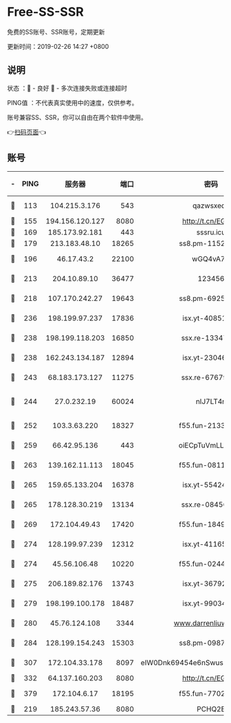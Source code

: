 # Free-SS-SSR

免费的SS账号、SSR账号，定期更新

更新时间：2019-02-26 14:27 +0800

## 说明

状态     ：🙂 - 良好 🙁 - 多次连接失败或连接超时

PING值   ：不代表真实使用中的速度，仅供参考。

账号兼容SS、SSR，你可以自由在两个软件中使用。

👉[扫码页面](https://liesauer.github.io/free-ss-ssr.github.io/)👈

## 账号

|-|PING|服务器|端口|密码|加密方式|区域|
|:----:|:----:|:-----:|-----:|:----:|:----:|:----:|
|🙂|113|104.215.3.176|543|qazwsxedc|aes-256-gcm|JP|
|🙂|155|194.156.120.127|8080|http://t.cn/EGJIyrl|rc4-md5|RU|
|🙂|169|185.173.92.181|443|sssru.icu|rc4-md5|RU|
|🙂|179|213.183.48.10|18265|ss8.pm-11524914|rc4-md5|RU|
|🙂|196|46.17.43.2|22100|wGQ4vA7D|aes-256-gcm|RU|
|🙂|213|204.10.89.10|36477|123456|aes-256-cfb|US|
|🙂|218|107.170.242.27|19643|ss8.pm-69252395|aes-256-cfb|US|
|🙂|236|198.199.97.237|17836|isx.yt-40851565|aes-256-cfb|US|
|🙂|238|198.199.118.203|16850|ssx.re-13347864|aes-256-cfb|US|
|🙂|238|162.243.134.187|12894|isx.yt-23046109|aes-256-cfb|US|
|🙂|243|68.183.173.127|11275|ssx.re-67679470|aes-256-cfb|US|
|🙂|244|27.0.232.19|60024|nIJ7LT4n|xchacha20-ietf-poly1305|HK|
|🙂|252|103.3.63.220|18327|f55.fun-21337727|aes-256-cfb|SG|
|🙂|259|66.42.95.136|443|oiECpTuVmLLxk4Ts|aes-256-cfb|US|
|🙂|263|139.162.11.113|18045|f55.fun-08116553|aes-256-cfb|SG|
|🙂|265|159.65.133.204|16378|isx.yt-55424793|aes-256-cfb|SG|
|🙂|265|178.128.30.219|13134|ssx.re-08456278|aes-256-cfb|SG|
|🙂|269|172.104.49.43|17420|f55.fun-18495556|aes-256-cfb|SG|
|🙂|274|128.199.97.239|12312|isx.yt-41165013|aes-256-cfb|SG|
|🙂|274|45.56.106.48|10220|f55.fun-02447573|aes-256-cfb|US|
|🙂|275|206.189.82.176|13743|isx.yt-36792230|aes-256-cfb|SG|
|🙂|279|198.199.100.178|18487|isx.yt-99034237|aes-256-cfb|US|
|🙂|280|45.76.124.108|3344|www.darrenliuwei.com|aes-256-cfb|AU|
|🙂|284|128.199.154.243|15303|ss8.pm-09872872|aes-256-cfb|SG|
|🙂|307|172.104.33.178|8097|eIW0Dnk69454e6nSwuspv9DmS201tQ0D|aes-256-cfb|SG|
|🙂|332|64.137.160.203|8080|http://t.cn/EGJIyrl|rc4-md5|CA|
|🙂|379|172.104.6.17|18195|f55.fun-77023354|aes-256-cfb|US|
|🙂|219|185.243.57.36|8080|PCHQ2E|rc4-md5|US|
